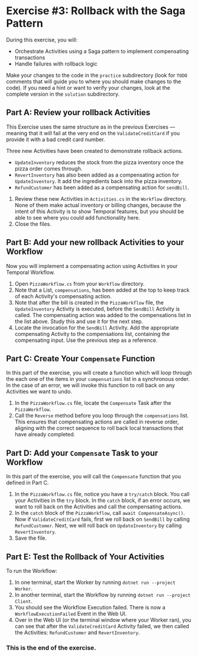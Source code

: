 # Exercise #3: Rollback with the Saga Pattern

During this exercise, you will:

- Orchestrate Activities using a Saga pattern to implement compensating transactions
- Handle failures with rollback logic

Make your changes to the code in the `practice` subdirectory (look for `TODO` comments that will guide you to where you should make changes to the code). If you need a hint or want to verify your changes, look at the complete version in the `solution` subdirectory.

## Part A: Review your rollback Activities

This Exercise uses the same structure as in the previous Exercises — meaning  that it will fail at the very end on the `ValidateCreditCard` if you provide it with a bad credit card number.

Three new Activities have been created to demonstrate rollback actions.

* `UpdateInventory` reduces the stock from the pizza inventory once the pizza order comes through.
* `RevertInventory` has also been added as a compensating action for `UpdateInventory`. It add the ingredients back into the pizza inventory.
* `RefundCustomer` has been added as a compensating action for `sendBill`.

1. Review these new Activities in `Activities.cs` in the `Workflow` directory. None of them make actual inventory or billing changes, because the intent of this Activity is to show Temporal features, but you should be able to see where you could add functionality here.
2. Close the files.

## Part B: Add your new rollback Activities to your Workflow

Now you will implement a compensating action using Activities in your Temporal Workflow. 

1. Open `PizzaWorkflow.cs` from your `Workflow` directory.
2. Note that a List, `compensations`, has been added at the top to keep track of each Activity's compensating action.
3. Note that after the bill is created in the `PizzaWorkflow` file, the `UpdateInventory` Activity is executed, before the `SendBill` Activity is called. The compensating action was added to the compensations list in the list above. Study this and use it for the next step.
4. Locate the invocation for the `SendBill` Activity. Add the appropriate compensating Activity to the compensations list, containing the compensating input. Use the previous step as a reference.

## Part C: Create Your `Compensate` Function

In this part of the exercise, you will create a function which will loop through the each one of the items in your `compensations` list in a synchronous order. In the case of an error, we will invoke this function to roll back on any Activities we want to undo.

1. In the `PizzaWorkflow.cs` file, locate the `Compensate` Task after the `PizzaWorkflow`.
2. Call the `Reverse` method before you loop through the `compensations` list. This ensures that compensating actions are called in reverse order, aligning with the correct sequence to roll back local transactions that have already completed.

## Part D: Add your `Compensate` Task to your Workflow

In this part of the exercise, you will call the `Compensate` function that you defined in Part C.

1. In the `PizzaWorkflow.cs` file, notice you have a `try/catch` block. You call your Activities in the `try` block. In the `catch` block, if an error occurs, we want to roll back on the Activities and call the compensating actions.
2. In the `catch` block of the `PizzaWorkflow`, call `await CompensateAsync()`. Now if `ValidateCreditCard` fails, first we roll back on `SendBill` by calling `RefundCustomer`. Next, we will roll back on `UpdateInventory` by calling `RevertInventory`.
3. Save the file.

## Part E: Test the Rollback of Your Activities

To run the Workflow:

1. In one terminal, start the Worker by running `dotnet run --project Worker`.
2. In another terminal, start the Workflow by running `dotnet run --project Client`.
3. You should see the Workflow Execution failed. There is now a `WorkflowExecutionFailed` Event in the Web UI.
4. Over in the Web UI (or the terminal window where your Worker ran), you can see that after the `ValidateCreditCard` Activity failed, we then called the Activities: `RefundCustomer` and `RevertInventory`.

### This is the end of the exercise.